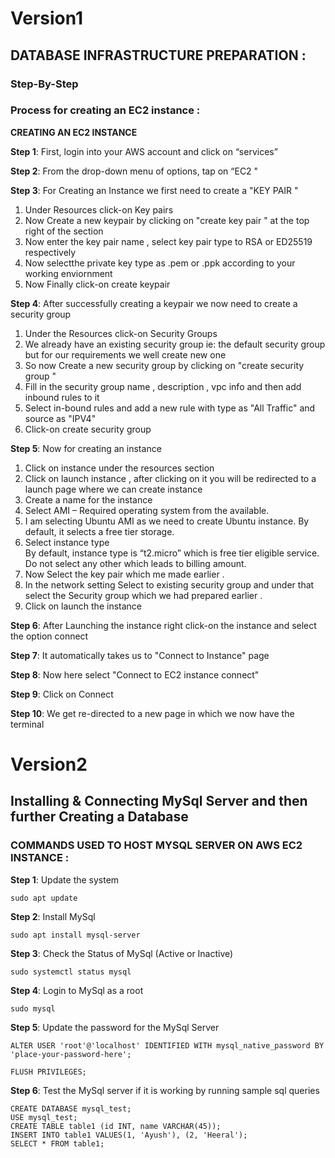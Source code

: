 # Version1 #
## DATABASE INFRASTRUCTURE PREPARATION : 
### Step-By-Step 
### Process for creating an EC2 instance :
**CREATING AN EC2 INSTANCE** <br>


**Step 1**: First, login into your AWS account and click on “services” <br>
                                                                         
**Step 2**: From the drop-down menu of options, tap on “EC2 " <br>

**Step 3**: For Creating an Instance we first need to create a "KEY PAIR " <br>

1. Under Resources click-on Key pairs <br>
2. Now Create a new keypair by clicking on "create key pair " at the top right of the section <br>
3. Now enter the key pair name , select key pair type to RSA or ED25519 respectively <br>
4. Now selectthe private key type as .pem or .ppk according to your working enviornment <br>
5. Now Finally click-on create keypair <br>
                                          
**Step 4**: After successfully creating a keypair we now need to create a security group <br>

   1. Under the Resources click-on Security Groups <br>
   2.  We already have an existing security group ie: the default security group but for our requirements we well create new one
   3. So now Create a new security group by clicking on "create security group " <br>
   4. Fill in the security group name , description , vpc info and then add inbound rules to it <br>
   5. Select in-bound rules and add a new rule with type as "All Traffic" and source as "IPV4" <br>
   6. Click-on create security group <br>
   
**Step 5**: Now for creating an instance <br>

   1. Click on instance under the resources section <br>
   2. Click on launch instance ,  after clicking on it you will be redirected to a launch page where we can create instance
   3. Create a name for the instance <br>
   4. Select AMI – Required operating system from the available. <br>
   5. I am selecting Ubuntu AMI as we need to create Ubuntu instance. By default, it selects a free tier storage. <br>
   6. Select instance type <br>
       By default, instance type is “t2.micro” which is free tier eligible service. <br>
       Do not select any other which leads to billing amount. <br>
   7. Now Select the key pair which me made earlier . <br>
   8. In the network setting Select to existing security group and under that 
      select the Security group which we had prepared earlier . <br>
   9. Click on launch the instance <br>
   
**Step 6**: After Launching the instance right click-on the instance and select the option connect <br>

**Step 7**: It automatically takes us to "Connect to Instance" page <br>

**Step 8**: Now here select "Connect to EC2 instance connect" <br>

**Step 9**: Click on Connect <br>

**Step 10**: We get re-directed to a new page in which we now have the terminal <br>


# Version2
## Installing & Connecting MySql Server and then further Creating a Database 
### COMMANDS USED TO HOST MYSQL SERVER ON AWS EC2 INSTANCE :

 
**Step 1**: Update the system
```
sudo apt update
```
**Step 2**: Install MySql
```
sudo apt install mysql-server
```
**Step 3**: Check the Status of MySql (Active or Inactive)
```
sudo systemctl status mysql
```
**Step 4**: Login to MySql as a root
```
sudo mysql
```
**Step 5**: Update the password for the MySql Server
```
ALTER USER 'root'@'localhost' IDENTIFIED WITH mysql_native_password BY 'place-your-password-here';
```
```
FLUSH PRIVILEGES;
```
**Step 6**: Test the MySql server if it is working by running sample sql queries
```
CREATE DATABASE mysql_test;
USE mysql_test;
CREATE TABLE table1 (id INT, name VARCHAR(45));
INSERT INTO table1 VALUES(1, 'Ayush'), (2, 'Heeral');
SELECT * FROM table1;
```






